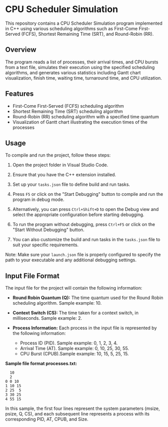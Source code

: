 # CPU Scheduler Simulation

This repository contains a CPU Scheduler Simulation program implemented in C++ using various scheduling algorithms such as First-Come First-Served (FCFS), Shortest Remaining Time (SRT), and Round-Robin (RR).

## Overview

The program reads a list of processes, their arrival times, and CPU bursts from a text file, simulates their execution using the specified scheduling algorithms, and generates various statistics including Gantt chart visualization, finish time, waiting time, turnaround time, and CPU utilization.

## Features

- First-Come First-Served (FCFS) scheduling algorithm
- Shortest Remaining Time (SRT) scheduling algorithm
- Round-Robin (RR) scheduling algorithm with a specified time quantum
- Visualization of Gantt chart illustrating the execution times of the processes

## Usage

To compile and run the project, follow these steps:

1. Open the project folder in Visual Studio Code.

2. Ensure that you have the C++ extension installed.

3. Set up your `tasks.json` file to define build and run tasks.

4. Press `F5` or click on the "Start Debugging" button to compile and run the program in debug mode.

5. Alternatively, you can press `Ctrl+Shift+D` to open the Debug view and select the appropriate configuration before starting debugging.

6. To run the program without debugging, press `Ctrl+F5` or click on the "Start Without Debugging" button.

7. You can also customize the build and run tasks in the `tasks.json` file to suit your specific requirements.

Note: Make sure your `launch.json` file is properly configured to specify the path to your executable and any additional debugging settings.



## Input File Format

The input file for the project will contain the following information:

- **Round Robin Quantum (Q):** The time quantum used for the Round Robin scheduling algorithm. Sample example: 10.

- **Context Switch (CS):** The time taken for a context switch, in milliseconds. Sample example: 2.

- **Process Information:** Each process in the input file is represented by the following information:
  - Process ID (PID). Sample example: 0, 1, 2, 3, 4.
  - Arrival Time (AT). Sample example: 0, 10, 25, 30, 55.
  - CPU Burst (CPUB).Sample example: 10, 15, 5, 25, 15.

**Sample file format processes.txt:**
```
  10
  2
0 0 10 
1 10 15 
2 25  5 
3 30 25 
4 55 15 
 ```

In this sample, the first four lines represent the system parameters (msize, psize, Q, CS), and each subsequent line represents a process with its corresponding PID, AT, CPUB, and Size.
